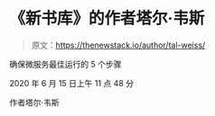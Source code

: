 # 《新书库》的作者塔尔·韦斯

> 原文：<https://thenewstack.io/author/tal-weiss/>

确保微服务最佳运行的 5 个步骤

2020 年 6 月 15 日上午 11 点 48 分

作者塔尔·韦斯